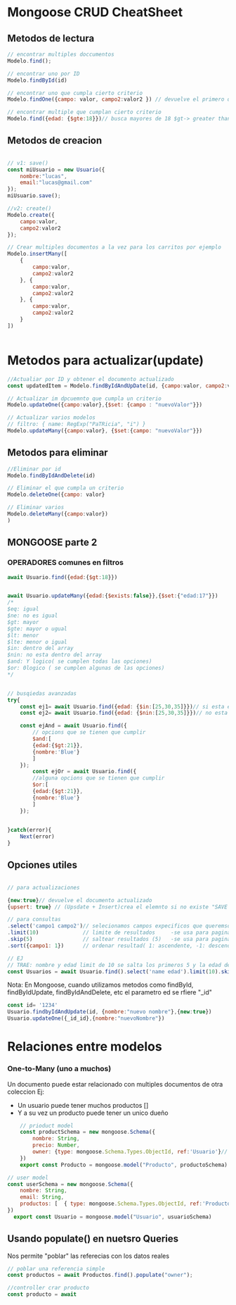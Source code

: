 # Mongoose CRUD CheatSheet

## Metodos de lectura

```js
// encontrar multiples doccumentos
Modelo.find();

// encontrar uno por ID
Modelo.findById(id)

// encontrar uno que cumpla cierto criterio
Modelo.findOne({campo: valor, campo2:valor2 }) // devuelve el primero qeu encuentra

// encontrar multiple que cumplan cierto criterio
Modelo.find({edad: {$gte:18}})// busca mayores de 18 $gt-> greater than....

```


## Metodos de creacion

```js

// v1: save()
const miUsuario = new Usuario({
    nombre:"lucas",
    email:"lucas@gmail.com"
});
miUsuario.save();

//v2: create()
Modelo.create({
    campo:valor,
    campo2:valor2
});

// Crear multiples documentos a la vez para los carritos por ejemplo
Modelo.insertMany([
    {
        campo:valor,
        campo2:valor2
    }, {
        campo:valor,
        campo2:valor2
    }, {
        campo:valor,
        campo2:valor2
    }
])



```

# Metodos para actualizar(update)

```js
//Actualiar por ID y obtener el documento actualizado
const updatedItem = Modelo.findByIdAndUpDate(id, {campo:valor, campo2:valor2}, {new:true})

// Actualizar im dpcuemnto que cumpla un criterio
Modelo.updateOne({campo:valor},{$set: {campo : "nuevoValor"}})

// Actualizar varios modelos
// filtro: { name: RegExp("PaTRicia", "i") }
Modelo.updateMany({campo:valor}, {$set:{campo: "nuevoValor"}})
```

## Metodos para eliminar 
```js
//Eliminar por id
Modelo.findByIdAndDelete(id)

// Eliminar el que cumpla un criterio
Modelo.deleteOne({campo: valor}

// Eliminar varios
Modelo.deleteMany({campo:valor})
)
```

## MONGOOSE parte 2

### OPERADORES comunes en filtros

```js
await Usuario.find({edad:{$gt:18}})


await Usuario.updateMany({edad:{$exists:false}},{$set:{"edad:17"}})
/*
$eq: igual
$ne: no es igual
$gt: mayor
$gte: mayor o ugual
$lt: menor
$lte: menor o igual
$in: dentro del array
$nin: no esta dentro del array
$and: Y logico( se cumplen todas las opciones)
$or: 0logico ( se cumplen algunas de las opciones)
*/


// busqiedas avanzadas
try{
    const ej1= await Usuario.find({edad: {$in:[25,30,35]}})// si esta en estas edades
    const ej2= await Usuario.find({edad: {$nin:[25,30,35]}})// no esta en estas edades

    const ejAnd = await Usuario.find({
        // opcions que se tienen que cumplir
        $and:[
        {edad:{$gt:21}},
        {nombre:'Blue'}
        ]
    });
        const ejOr = await Usuario.find({
        //alguna opcions que se tienen que cumplir
        $or:[
        {edad:{$gt:21}},
        {nombre:'Blue'}
        ]
    });

    
}catch(error){
    Next(error)
}
```

## Opciones utiles

```js

// para actualizaciones

{new:true}// devuelve el documento actualizado
{upsert: true} // (Upsdate + Insert)crea el elemnto si no existe "SAVE

// para consultas
.select('campo1 campo2')// selecionamos campos expecificos que queremso mostrar es (util para devolver la clave )
.limit(10)              // limite de resultados     -se usa para paginacion
.skip(5)                // saltear resultados (5)   -se usa para paginacion
.sort({campo1: 1})      // ordenar resultad( 1: ascendente, -1: descendente)

// EJ
// TRAE: nombre y edad limit de 10 se salta los primeros 5 y la edad de orden descendente
const Usuarios = await Usuario.find().select('name edad').limit(10).skip(5).sort({edad:-1};)


```

Nota: 
En Mongoose, cuando utilizamos metodos como findById, findByIdUpdate, findByIdAndDelete, etc el parametro ed se rfiere "_id"

```js
const id= '1234'
Usuario.findbyIdAndUpdate(id, {nombre:"nuevo nombre"},{new:true})
Usuario.updateOne({_id_id},{nombre:"nuevoNombre"})


```

# Relaciones entre modelos

### One-to-Many (uno a muchos)

 Un documento puede estar relacionado con multiples documentos de otra coleccion
    Ej:
- Un usuario puede tener muchos productos []
- Y a su vez un producto puede tener un unico dueño 


```js
    // prioduct model
    const productSchema = new mongoose.Schema({
        nombre: String,
        precio: Number,
        owner: {type: mongoose.Schema.Types.ObjectId, ref:'Usuario'}// usuario dueño mediante suid 
    })
    export const Producto = mongoose.model("Producto", productoSchema)

// user model
const userSchema = new mongoose.Schema({
    nombre: String,
    email: String,
    productos: [  { type: mongoose.Schema.Types.ObjectId, ref:'Producto'}]// array de ids obtener el id del producto ej:[25,33,45..]
})
  export const Usuario = mongoose.model("Usuario", usuarioSchema)
```

## Usando populate() en nuetsro Queries

Nos permite "poblar" las referecias con los datos reales 

```js
// poblar una referencia simple
const productos = await Productos.find().populate("owner");


```

```js
//controller crar producto
const producto = await 

```